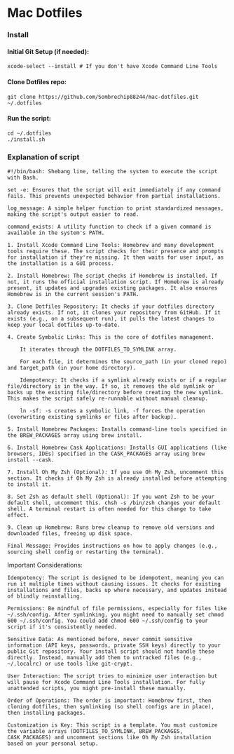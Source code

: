 # Mac Dotfiles

### Install

#### Initial Git Setup (if needed):
```
xcode-select --install # If you don't have Xcode Command Line Tools
```
#### Clone Dotfiles repo:
```
git clone https://github.com/Sombrechip88244/mac-dotfiles.git ~/.dotfiles
```
#### Run the script:
```
cd ~/.dotfiles
./install.sh
```
### Explanation of script
    #!/bin/bash: Shebang line, telling the system to execute the script with Bash.
  
    set -e: Ensures that the script will exit immediately if any command fails. This prevents unexpected behavior from partial installations.

    log_message: A simple helper function to print standardized messages, making the script's output easier to read.

    command_exists: A utility function to check if a given command is available in the system's PATH.

    1. Install Xcode Command Line Tools: Homebrew and many development tools require these. The script checks for their presence and prompts for installation if they're missing. It then waits for user input, as the installation is a GUI process.

    2. Install Homebrew: The script checks if Homebrew is installed. If not, it runs the official installation script. If Homebrew is already present, it updates and upgrades existing packages. It also ensures Homebrew is in the current session's PATH.

    3. Clone Dotfiles Repository: It checks if your dotfiles directory already exists. If not, it clones your repository from GitHub. If it exists (e.g., on a subsequent run), it pulls the latest changes to keep your local dotfiles up-to-date.

    4. Create Symbolic Links: This is the core of dotfiles management.

        It iterates through the DOTFILES_TO_SYMLINK array.

        For each file, it determines the source_path (in your cloned repo) and target_path (in your home directory).

        Idempotency: It checks if a symlink already exists or if a regular file/directory is in the way. If so, it removes the old symlink or backs up the existing file/directory before creating the new symlink. This makes the script safely re-runnable without manual cleanup.

        ln -sf: -s creates a symbolic link, -f forces the operation (overwriting existing symlinks or files after backup).

    5. Install Homebrew Packages: Installs command-line tools specified in the BREW_PACKAGES array using brew install.

    6. Install Homebrew Cask Applications: Installs GUI applications (like browsers, IDEs) specified in the CASK_PACKAGES array using brew install --cask.

    7. Install Oh My Zsh (Optional): If you use Oh My Zsh, uncomment this section. It checks if Oh My Zsh is already installed before attempting to install it.

    8. Set Zsh as default shell (Optional): If you want Zsh to be your default shell, uncomment this. chsh -s /bin/zsh changes your default shell. A terminal restart is often needed for this change to take effect.

    9. Clean up Homebrew: Runs brew cleanup to remove old versions and downloaded files, freeing up disk space.

    Final Message: Provides instructions on how to apply changes (e.g., sourcing shell config or restarting the terminal).

Important Considerations:

    Idempotency: The script is designed to be idempotent, meaning you can run it multiple times without causing issues. It checks for existing installations and files, backs up where necessary, and updates instead of blindly reinstalling.

    Permissions: Be mindful of file permissions, especially for files like ~/.ssh/config. After symlinking, you might need to manually set chmod 600 ~/.ssh/config. You could add chmod 600 ~/.ssh/config to your script if it's consistently needed.

    Sensitive Data: As mentioned before, never commit sensitive information (API keys, passwords, private SSH keys) directly to your public Git repository. Your install script should not handle these directly. Instead, manually add them to untracked files (e.g., ~/.localrc) or use tools like git-crypt.

    User Interaction: The script tries to minimize user interaction but will pause for Xcode Command Line Tools installation. For fully unattended scripts, you might pre-install these manually.

    Order of Operations: The order is important: Homebrew first, then cloning dotfiles, then symlinking (so shell configs are in place), then installing packages.

    Customization is Key: This script is a template. You must customize the variable arrays (DOTFILES_TO_SYMLINK, BREW_PACKAGES, CASK_PACKAGES) and uncomment sections like Oh My Zsh installation based on your personal setup.
